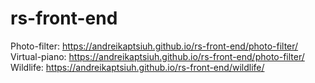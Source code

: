 # rs-front-end
Photo-filter: https://andreikaptsiuh.github.io/rs-front-end/photo-filter/
Virtual-piano: https://andreikaptsiuh.github.io/rs-front-end/photo-filter/
Wildlife: https://andreikaptsiuh.github.io/rs-front-end/wildlife/
